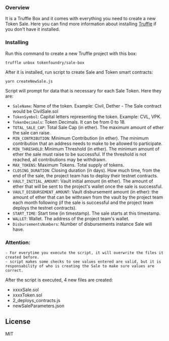 
### Overview

It is a Truffle Box and it comes with everything you need to create a new Token Sale. Here you can find more information about installing [Truffle](http://truffleframework.com/) if you don't have it installed.
 
### Installing

Run this command to create a new Truffle project with this box:
```
truffle unbox tokenfoundry/sale-box
```

After it is installed, run script to create Sale and Token smart contracts:
```
yarn createNewSale.js
```

Script will prompt for data that is necessary for each Sale Token. Here they are:
 - `SaleName`: Name of the token. Example: Civil, Dether - The Sale contract would be CivilSale.sol
 - `TokenSymbol`: Capital letters representing the token. Example: CVL, VPK.
 - `TokenDecimals`: Token Decimals. It can be from 0 to 18.
 - `TOTAL_SALE_CAP`: Total Sale Cap (in ether). The maximum amount of ether the sale can raise.
 - `MIN_CONTRIBUTION`: Minimum Contribution (in ether). The minimum contribution that an address needs to make to be allowed to participate.
 - `MIN_THRESHOLD`: Minimum Threshold (in ether). The minimum amount of ether the sale must raise to be successful. If the threshold is not reached, all contributions may be withdrawn.
 - `MAX_TOKENS`: Maximum Tokens. Total supply of tokens.
 - `CLOSING_DURATION`: Closing duration (in days). How much time, from the end of the sale, the project team has to deploy their testnet contracts.
 - `VAULT_INITIAL_AMOUNT`: Vault initial amount (in ether). The amount of ether that will be sent to the project\'s wallet once the sale is successful.
 - `VAULT_DISBURSEMENT_AMOUNT`: Vault disbursement amount (in ether): the amount of ether that can be withrawn from the vault by the project team each month following (if the sale is successful and the project team deploys the testnet contracts).
 - `START_TIME`: Start time (in timestamp). The sale starts at this timestamp.
 - `WALLET`: Wallet. The address of the project team\'s wallet.
 - `DisbursementsNumbers`: Number of disbursements instance Sale will have.

### Attention: 
	- For everytime you execute the script, it will overwrite the files it created before.
	- script makes some checks to see values entered are valid, but it is responsability of who is creating the Sale to make sure values are correct.

After the script is executed, 4 new files are created:
 - xxxxSale.sol
 - xxxxToken.sol
 - 2_deploys_contracts.js
 - newSaleParameters.json

## License

MIT
